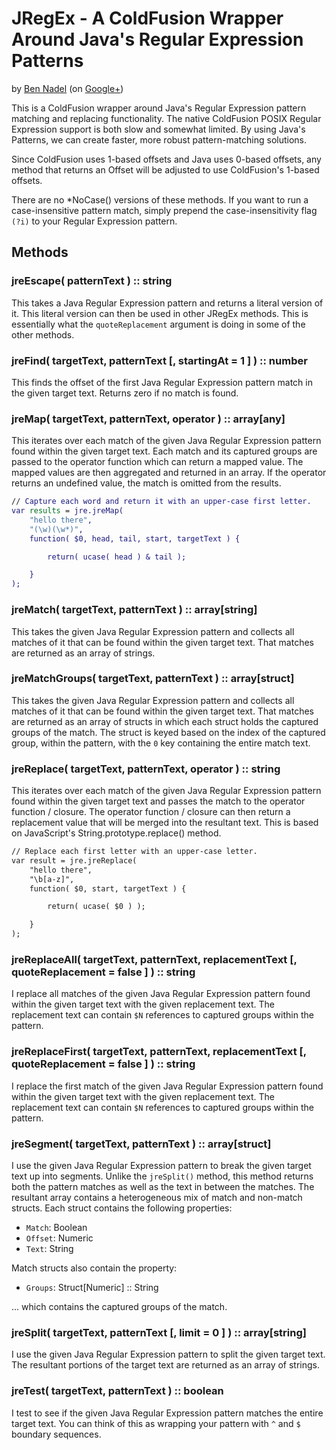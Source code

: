 
# JRegEx - A ColdFusion Wrapper Around Java's Regular Expression Patterns

by [Ben Nadel][bennadel] (on [Google+][googleplus])

This is a ColdFusion wrapper around Java's Regular Expression pattern matching and
replacing functionality. The native ColdFusion POSIX Regular Expression support is both
slow and somewhat limited. By using Java's Patterns, we can create faster, more robust
pattern-matching solutions.

Since ColdFusion uses 1-based offsets and Java uses 0-based offsets, any method that 
returns an Offset will be adjusted to use ColdFusion's 1-based offsets.

There are no *NoCase() versions of these methods. If you want to run a case-insensitive
pattern match, simply prepend the case-insensitivity flag `(?i)` to your Regular 
Expression pattern.

## Methods

### jreEscape( patternText ) :: string

This takes a Java Regular Expression pattern and returns a literal version of it. This 
literal version can then be used in other JRegEx methods. This is essentially what the 
`quoteReplacement` argument is doing in some of the other methods.

### jreFind( targetText, patternText [, startingAt = 1 ] ) :: number

This finds the offset of the first Java Regular Expression pattern match in the given 
target text. Returns zero if no match is found.

### jreMap( targetText, patternText, operator ) :: array[any]

This iterates over each match of the given Java Regular Expression pattern found within 
the given target text. Each match and its captured groups are passed to the operator 
function which can return a mapped value. The mapped values are then aggregated and 
returned in an array. If the operator returns an undefined value, the match is omitted
from the results.

```cfc
// Capture each word and return it with an upper-case first letter.
var results = jre.jreMap(
	"hello there",
	"(\w)(\w*)",
	function( $0, head, tail, start, targetText ) {

		return( ucase( head ) & tail );

	}
);
```

### jreMatch( targetText, patternText ) :: array[string]

This takes the given Java Regular Expression pattern and collects all matches of it 
that can be found within the given target text. That matches are returned as an array
of strings.

### jreMatchGroups( targetText, patternText ) :: array[struct]

This takes the given Java Regular Expression pattern and collects all matches of it 
that can be found within the given target text. That matches are returned as an array
of structs in which each struct holds the captured groups of the match. The struct is
keyed based on the index of the captured group, within the pattern, with the `0` key 
containing the entire match text.

### jreReplace( targetText, patternText, operator ) :: string

This iterates over each match of the given Java Regular Expression pattern found within
the given target text and passes the match to the operator function / closure. The 
operator function / closure can then return a replacement value that will be merged into
the resultant text. This is based on JavaScript's String.prototype.replace() method.

```cfc
// Replace each first letter with an upper-case letter.
var result = jre.jreReplace(
	"hello there",
	"\b[a-z]",
	function( $0, start, targetText ) {

		return( ucase( $0 ) );

	}
);
```

### jreReplaceAll( targetText, patternText, replacementText [, quoteReplacement = false ] ) :: string

I replace all matches of the given Java Regular Expression pattern found within the given
target text with the given replacement text. The replacement text can contain `$N` 
references to captured groups within the pattern.

### jreReplaceFirst( targetText, patternText, replacementText [, quoteReplacement = false ] ) :: string

I replace the first match of the given Java Regular Expression pattern found within the 
given target text with the given replacement text. The replacement text can contain `$N`
references to captured groups within the pattern.

### jreSegment( targetText, patternText ) :: array[struct]

I use the given Java Regular Expression pattern to break the given target text up into 
segments. Unlike the `jreSplit()` method, this method returns both the pattern matches as
well as the text in between the matches. The resultant array contains a heterogeneous mix
of match and non-match structs. Each struct contains the following properties:

* `Match`: Boolean
* `Offset`: Numeric
* `Text`: String

Match structs also contain the property:

* `Groups`: Struct[Numeric] :: String

... which contains the captured groups of the match.

### jreSplit( targetText, patternText [, limit = 0 ] ) :: array[string]

I use the given Java Regular Expression pattern to split the given target text. The 
resultant portions of the target text are returned as an array of strings.

### jreTest( targetText, patternText ) :: boolean

I test to see if the given Java Regular Expression pattern matches the entire target 
text. You can think of this as wrapping your pattern with `^` and `$` boundary sequences.


[bennadel]: http://www.bennadel.com
[googleplus]: https://plus.google.com/108976367067760160494?rel=author
